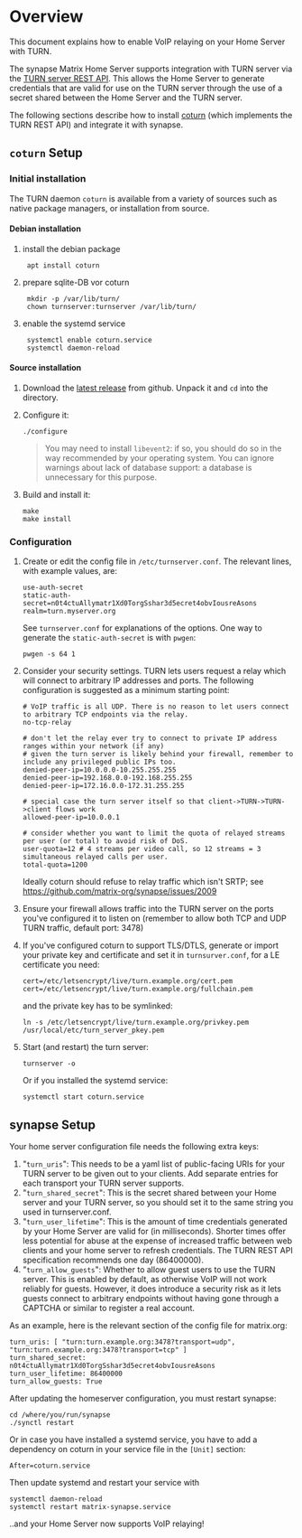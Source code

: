 # Overview

This document explains how to enable VoIP relaying on your Home Server with
TURN.

The synapse Matrix Home Server supports integration with TURN server via the
[TURN server REST API](<http://tools.ietf.org/html/draft-uberti-behave-turn-rest-00>). This
allows the Home Server to generate credentials that are valid for use on the
TURN server through the use of a secret shared between the Home Server and the
TURN server.

The following sections describe how to install [coturn](<https://github.com/coturn/coturn>) (which implements the TURN REST API) and integrate it with synapse.

## `coturn` Setup

### Initial installation

The TURN daemon `coturn` is available from a variety of sources such as native package managers, or installation from source.

#### Debian installation

1. install the debian package

        apt install coturn

2. prepare sqlite-DB vor coturn

        mkdir -p /var/lib/turn/
        chown turnserver:turnserver /var/lib/turn/

3. enable the systemd service

        systemctl enable coturn.service
        systemctl daemon-reload

#### Source installation

1. Download the [latest release](https://github.com/coturn/coturn/releases/latest) from github.  Unpack it and `cd` into the directory.

2.  Configure it:

        ./configure

    > You may need to install `libevent2`: if so, you should do so in
    > the way recommended by your operating system. You can ignore
    > warnings about lack of database support: a database is unnecessary
    > for this purpose.

3.  Build and install it:

        make
        make install

### Configuration

1.  Create or edit the config file in `/etc/turnserver.conf`. The relevant
    lines, with example values, are:

        use-auth-secret
        static-auth-secret=n0t4ctuAllymatr1Xd0TorgSshar3d5ecret4obvIousreAsons
        realm=turn.myserver.org

    See `turnserver.conf` for explanations of the options. One way to generate
    the `static-auth-secret` is with `pwgen`:

        pwgen -s 64 1

2.  Consider your security settings. TURN lets users request a relay which will
    connect to arbitrary IP addresses and ports. The following configuration is
    suggested as a minimum starting point:
  
        # VoIP traffic is all UDP. There is no reason to let users connect to arbitrary TCP endpoints via the relay.
        no-tcp-relay
        
        # don't let the relay ever try to connect to private IP address ranges within your network (if any)
        # given the turn server is likely behind your firewall, remember to include any privileged public IPs too.
        denied-peer-ip=10.0.0.0-10.255.255.255
        denied-peer-ip=192.168.0.0-192.168.255.255
        denied-peer-ip=172.16.0.0-172.31.255.255
        
        # special case the turn server itself so that client->TURN->TURN->client flows work
        allowed-peer-ip=10.0.0.1
        
        # consider whether you want to limit the quota of relayed streams per user (or total) to avoid risk of DoS.
        user-quota=12 # 4 streams per video call, so 12 streams = 3 simultaneous relayed calls per user.
        total-quota=1200

    Ideally coturn should refuse to relay traffic which isn't SRTP; see
    <https://github.com/matrix-org/synapse/issues/2009>

3.  Ensure your firewall allows traffic into the TURN server on the ports
    you've configured it to listen on (remember to allow both TCP and UDP TURN
    traffic, default port: 3478)

4.  If you've configured coturn to support TLS/DTLS, generate or import your
    private key and certificate and set it in `turnsurver.conf`, for a LE certificate
    you need:
    
        cert=/etc/letsencrypt/live/turn.example.org/cert.pem
        cert=/etc/letsencrypt/live/turn.example.org/fullchain.pem
    
    and the private key has to be symlinked:

        ln -s /etc/letsencrypt/live/turn.example.org/privkey.pem /usr/local/etc/turn_server_pkey.pem


5.  Start (and restart) the turn server:

        turnserver -o

    Or if you installed the systemd service:
    
        systemctl start coturn.service

## synapse Setup

Your home server configuration file needs the following extra keys:

1.  "`turn_uris`": This needs to be a yaml list of public-facing URIs
    for your TURN server to be given out to your clients. Add separate
    entries for each transport your TURN server supports.
2.  "`turn_shared_secret`": This is the secret shared between your
    Home server and your TURN server, so you should set it to the same
    string you used in turnserver.conf.
3.  "`turn_user_lifetime`": This is the amount of time credentials
    generated by your Home Server are valid for (in milliseconds).
    Shorter times offer less potential for abuse at the expense of
    increased traffic between web clients and your home server to
    refresh credentials. The TURN REST API specification recommends
    one day (86400000).
4.  "`turn_allow_guests`": Whether to allow guest users to use the
    TURN server. This is enabled by default, as otherwise VoIP will
    not work reliably for guests. However, it does introduce a
    security risk as it lets guests connect to arbitrary endpoints
    without having gone through a CAPTCHA or similar to register a
    real account.

As an example, here is the relevant section of the config file for matrix.org:

    turn_uris: [ "turn:turn.example.org:3478?transport=udp", "turn:turn.example.org:3478?transport=tcp" ]
    turn_shared_secret: n0t4ctuAllymatr1Xd0TorgSshar3d5ecret4obvIousreAsons
    turn_user_lifetime: 86400000
    turn_allow_guests: True

After updating the homeserver configuration, you must restart synapse:

    cd /where/you/run/synapse
    ./synctl restart

Or in case you have installed a systemd service, you have to add a dependency on
coturn in your service file in the `[Unit]` section:

    After=coturn.service

Then update systemd and restart your service with

    systemctl daemon-reload
    systemctl restart matrix-synapse.service

..and your Home Server now supports VoIP relaying!
